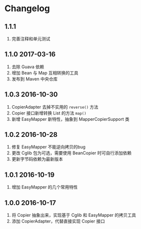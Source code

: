 # Changelog

## 1.1.1
1. 完善注释和单元测试

## 1.1.0 2017-03-16
1. 去除 Guava 依赖
2. 增加 Bean 与 Map 互相转换的工具
3. 发布到 Maven 中央仓库

## 1.0.3 2016-10-30
1. CopierAdapter 去掉不实用的 `reverse()` 方法
2. Copier 接口新增转换 List 的方法 `map()`
3. 新增 EasyMapper 新特性，抽象到 MapperCopierSupport 类

## 1.0.2 2016-10-28
1. 修复 EasyMapper 不能逆向拷贝的bug
2. 更改 Cglib 包为可选，需要使用 BeanCopier 时可自行添加依赖
3. 更新字节码依赖为最新版本

## 1.0.1 2016-10-19
1. 增加 EasyMapper 的几个常用特性

## 1.0.0 2016-10-17
1. 将 Copier 抽象出来，实现基于 Cglib 和 EasyMapper 的拷贝工具
2. 添加 CopierAdapter，代替直接实现 Copier 接口
